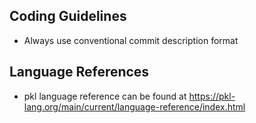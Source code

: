 ## Coding Guidelines
- Always use conventional commit description format

## Language References
- pkl language reference can be found at https://pkl-lang.org/main/current/language-reference/index.html